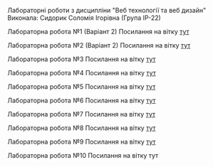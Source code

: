 Лабораторні роботи з дисципліни "Веб технології та веб дизайн"
Виконала: Сидорик Соломія Ігорівна (Група ІР-22)

Лабораторна робота №1 (Варіант 2)
Посилання на вітку [тут](https://github.com/SolomiaSydoryk/web_lab/tree/lab1)

Лабораторна робота №2 (Варіант 2)
Посилання на вітку [тут](https://github.com/SolomiaSydoryk/web_lab/tree/lab2)

Лабораторна робота №3
Посилання на вітку [тут](https://github.com/SolomiaSydoryk/web_js_labs/tree/lab3)

Лабораторна робота №4
Посилання на вітку [тут](https://github.com/SolomiaSydoryk/web_js_labs/tree/lab4)

Лабораторна робота №5
Посилання на вітку [тут](https://github.com/SolomiaSydoryk/web_js_labs/tree/lab5)

Лабораторна робота №6
Посилання на вітку [тут](https://github.com/SolomiaSydoryk/web_js_labs/tree/lab6)

Лабораторна робота №7
Посилання на вітку [тут](https://github.com/SolomiaSydoryk/web_js_labs/tree/lab7)

Лабораторна робота №8
Посилання на вітку [тут](https://github.com/SolomiaSydoryk/web_js_labs/tree/8lab)

Лабораторна робота №9
Посилання на вітку [тут](https://github.com/SolomiaSydoryk/web_js_labs/tree/lab9)

Лабораторна робота №10
Посилання на вітку тут
